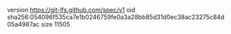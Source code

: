 version https://git-lfs.github.com/spec/v1
oid sha256:054096f535ca7e1b0246759fe0a3a28bb85d31d0ec38ac23275c84d05a4987ac
size 11505

